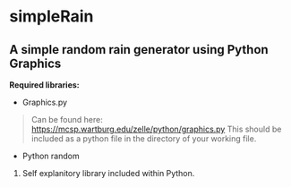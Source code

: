 # simpleRain
A simple random rain generator using Python Graphics
---
**Required libraries:**
- Graphics.py
> Can be found here: https://mcsp.wartburg.edu/zelle/python/graphics.py
> This should be included as a python file in the directory of your working file.
- Python random
1. Self explanitory library included within Python.
